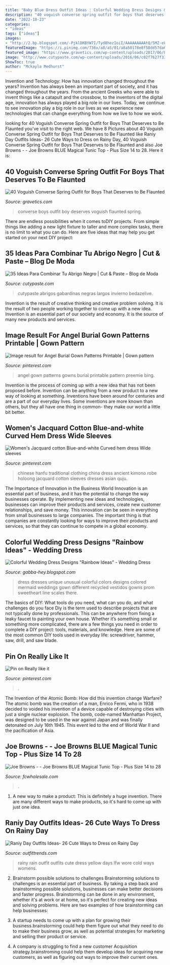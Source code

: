```yaml
---
title: "Baby Blue Dress Outfit Ideas : Colorful Wedding Dress Designs &quot;rainbow Ideas&quot;"
description: "40 voguish converse spring outfit for boys that deserves to be flaunted"
date: "2022-10-23"
categories:
- "ideas"
tags: ["ideas"]
images:
- "http://2.bp.blogspot.com/-PjklDKBYW7I/Tyd8hezIoiI/AAAAAAAAAtQ/5MZ-eLtPBWk/s1600/Blue%2BUnique%2Bwedding%2Bdress.jpg"
featuredImage: "https://i.pinimg.com/736x/a8/a5/01/a8a50178e8f58dd57da6ac6a39146377--halloween-costumes-crushes.jpg"
featured_image: "https://www.gravetics.com/wp-content/uploads/2017/06/Little-Boy-In-Black-With-Red-Converse.jpg"
image: "http://www.cutypaste.com/wp-content/uploads/2016/06/c02f7627f33f9aa48dce0448f3910580.jpg"
ShowToc: true
author: "Mckayla Medhurst"
---
```



Invention and Technology: How has innovation changed throughout the years?
Invention has always been an important part of society, and it has changed throughout the years. From the ancient Greeks who were able to invent things like a catapult and the crossbow, to the inventors of the digital age, innovation has always played a big role in our lives. Today, we continue to see innovation play a big role in our lives as we experience new technologies that can change everything from how we live to how we work.

	

		
looking for 40 Voguish Converse Spring Outfit for Boys That Deserves to Be Flaunted you've visit to the right web. We have 8 Pictures about 40 Voguish Converse Spring Outfit for Boys That Deserves to Be Flaunted like Raniy Day Outfits Ideas- 26 Cute Ways to Dress on Rainy Day, 40 Voguish Converse Spring Outfit for Boys That Deserves to Be Flaunted and also Joe Browns - - Joe Browns BLUE Magical Tunic Top - Plus Size 14 to 28. Here it is:
		
    
## 40 Voguish Converse Spring Outfit For Boys That Deserves To Be Flaunted

<img loading=lazy src="https://www.gravetics.com/wp-content/uploads/2017/06/Little-Boy-In-Black-With-Red-Converse.jpg" onerror="this.onerror=null;this.src='https://tse3.mm.bing.net/th?id=OIP.2rNAfENAyNYQfnwDlgKmIgHaJQ&amp;pid=15.1';" alt="40 Voguish Converse Spring Outfit for Boys That Deserves to Be Flaunted">

_Source: gravetics.com_

>converse boys outfit boy deserves voguish flaunted spring. 

	

There are endless possibilities when it comes toDIY projects. From simple things like adding a new light fixture to taller and more complex tasks, there is no limit to what you can do. Here are five ideas that may help you get started on your next DIY project: 

    
## 35 Ideas Para Combinar Tu Abrigo Negro | Cut &amp; Paste – Blog De Moda

<img loading=lazy src="http://www.cutypaste.com/wp-content/uploads/2016/06/c02f7627f33f9aa48dce0448f3910580.jpg" onerror="this.onerror=null;this.src='https://tse1.mm.bing.net/th?id=OIP.cm8idSrhW3pP2D5vaEQPBwHaLE&amp;pid=15.1';" alt="35 Ideas Para Combinar Tu Abrigo Negro | Cut &amp; Paste – Blog de Moda">

_Source: cutypaste.com_

>cutypaste abrigos gabardinas negras largos invierno bedazelive. 

	

Invention is the result of creative thinking and creative problem solving. It is the result of two people working together to come up with a new idea. Invention is an essential part of our society and economy. It is the source of many new products and services.

    
## Image Result For Angel Burial Gown Patterns Printable | Gown Pattern

<img loading=lazy src="https://i.pinimg.com/736x/11/1d/ef/111defcb151b41de83b25c53ec082247.jpg" onerror="this.onerror=null;this.src='https://tse2.mm.bing.net/th?id=OIP.ZtXc294BEWJ0TVjMRZEkIQHaIp&amp;pid=15.1';" alt="Image result for Angel Burial Gown Patterns Printable | Gown pattern">

_Source: pinterest.com_

>angel gown patterns gowns burial printable pattern preemie bing. 

	

Invention is the process of coming up with a new idea that has not been proposed before. Invention can be anything from a new product to a new way of looking at something. Inventions have been around for centuries and are a part of our everyday lives. Some inventions are more known than others, but they all have one thing in common- they make our world a little bit better.

    
## Women&#039;s Jacquard Cotton Blue-and-white Curved Hem Dress Wide Sleeves

<img loading=lazy src="https://i.pinimg.com/736x/32/90/c8/3290c8d7bb64136ce9c5516e050684dd--chinese-kimono-hanfu.jpg" onerror="this.onerror=null;this.src='https://tse4.mm.bing.net/th?id=OIP.Z-BKbVYzFwowK_bNPK5GBAHaJ3&amp;pid=15.1';" alt="Women&#039;s Jacquard cotton Blue-and-white Curved hem dress Wide sleeves">

_Source: pinterest.com_

>chinese hanfu traditional clothing china dress ancient kimono robe holoong jacquard cotton sleeves dresses asian quju. 

	

The Importance of Innovation in the Business World
Innovation is an essential part of business, and it has the potential to change the way businesses operate. By implementing new ideas and technologies, businesses can improve their products and services, create new customer relationships, and save money. This innovation can be seen in everything from small businesses to large companies. The important thing is that companies are constantly looking for ways to improve their products and services, so that they can continue to compete in a global economy.

    
## Colorful Wedding Dress Designs &quot;Rainbow Ideas&quot; - Wedding Dress

<img loading=lazy src="http://2.bp.blogspot.com/-PjklDKBYW7I/Tyd8hezIoiI/AAAAAAAAAtQ/5MZ-eLtPBWk/s1600/Blue%2BUnique%2Bwedding%2Bdress.jpg" onerror="this.onerror=null;this.src='https://tse4.mm.bing.net/th?id=OIP.yuxCyzBVQu2ZJj2h9iN7WgAAAA&amp;pid=15.1';" alt="Colorful Wedding Dress Designs &quot;Rainbow Ideas&quot; - Wedding Dress">

_Source: gabba-hey.blogspot.com_

>dress dresses unique unusual colorful colors designs colored mermaid weddings gown different recycled vestidos gowns prom sweetheart line scales there. 

	

The basics of DIY: What tools do you need, what can you do, and what challenges do you face
Diy is the term used to describe projects that are not typically done by professionals. This can be anywhere from fixing a leaky faucet to painting your own house. Whether it’s something small or something more complicated, there are a few things you need in order to complete a DIY project: tools, materials, and knowledge. Here are some of the most common DIY tools used in everyday life: screwdriver, hammer, saw, drill, and saw blade.

    
## Pin On Really Like It

<img loading=lazy src="https://i.pinimg.com/736x/a8/a5/01/a8a50178e8f58dd57da6ac6a39146377--halloween-costumes-crushes.jpg" onerror="this.onerror=null;this.src='https://tse1.mm.bing.net/th?id=OIP.FYEXGRMxIrHxCwfCN7FySQHaJ3&amp;pid=15.1';" alt="Pin on Really like it">

_Source: pinterest.com_

>. 

	

The Invention of the Atomic Bomb: How did this invention change Warfare?
The atomic bomb was the creation of a man, Enrico Fermi, who in 1938 decided to voided his invention of a device capable of destroying cities with just a single nuclear explosion. The bomb, code-named Manhattan Project, was designed to be used in the war against Japan and was finally detonated on July 16th 1945. This event led to the end of World War II and the pacification of Asia.

    
## Joe Browns - - Joe Browns BLUE Magical Tunic Top - Plus Size 14 To 28

<img loading=lazy src="https://images.fcwholesale.com/TP/7/TP7187-BLUEPRINT-03.jpg" onerror="this.onerror=null;this.src='https://tse2.mm.bing.net/th?id=OIP.FJhTviAKuttSVwix-WdepQHaJ4&amp;pid=15.1';" alt="Joe Browns - - Joe Browns BLUE Magical Tunic Top - Plus Size 14 to 28">

_Source: fcwholesale.com_

>. 

	

1. A new way to make a product: This is definitely a huge invention. There are many different ways to make products, so it's hard to come up with just one idea.

    
## Raniy Day Outfits Ideas- 26 Cute Ways To Dress On Rainy Day

<img loading=lazy src="https://www.outfittrends.com/wp-content/uploads/2016/06/rainy-day-3.jpg" onerror="this.onerror=null;this.src='https://tse2.mm.bing.net/th?id=OIP._d6yCA8WLnKS3WlygJTGQwHaLH&amp;pid=15.1';" alt="Raniy Day Outfits Ideas- 26 Cute Ways to Dress on Rainy Day">

_Source: outfittrends.com_

>rainy rain outfit outfits cute dress yellow days lfw wore cold ways womens. 

	

2. Brainstorm possible solutions to challenges
Brainstorming solutions to challenges is an essential part of business. By taking a step back and brainstorming possible solutions, businesses can make better decisions and faster progress. Brainstorming can be done in any environment, whether it's at work or at home, so it's perfect for creating new ideas and solving problems. Here are two examples of how brainstorming can help businesses: 
1. A startup needs to come up with a plan for growing their business.brainstorming could help them figure out what they need to do to make their business grow, as well as potential strategies for marketing and selling their product or service.

2. A company is struggling to find a new customer Acquisition strategy.brainstroming could help them develop ideas for acquiring new customers, as well as figuring out ways to improve their current ones.


